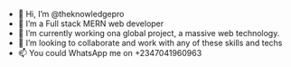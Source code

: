 - 👋 Hi, I’m @theknowledgepro
- 👀 I’m a Full stack MERN web developer
- 🌱 I’m currently working ona global project, a massive web technology.
- 💞️ I’m looking to collaborate and work with any of these skills and techs
- 📫 You could WhatsApp me on +2347041960963

<!---
theknowledgepro/theknowledgepro is a ✨ special ✨ repository because its `README.md` (this file) appears on your GitHub profile.
You can click the Preview link to take a look at your changes.
--->
